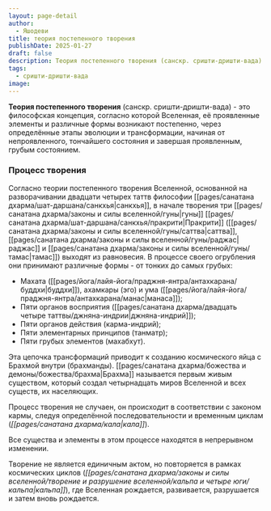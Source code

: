 ```yaml
---
layout: page-detail
author:
  - Яшодеви
title: теория постепенного творения
publishDate: 2025-01-27
draft: false
description: Теория постепенного творения (санскр. сришти-дришти-вада) - это философская концепция, согласно которой Вселенная, её проявленные элементы и различные формы возникают постепенно, через определённые этапы эволюции и трансформации, начиная от непроявленного, тончайшего состояния и завершая проявленным, грубым состоянием.
tags:
  - сришти-дришти-вада
image:
---
```

**Теория постепенного творения** (санскр. сришти-дришти-вада) - это философская концепция, согласно которой Вселенная, её проявленные элементы и различные формы возникают постепенно, через определённые этапы эволюции и трансформации, начиная от непроявленного, тончайшего состояния и завершая проявленным, грубым состоянием.
### Процесс творения

Согласно теории постепенного творения Вселенной, основанной на разворачивании двадцати четырех таттв философии [[pages/санатана дхарма/шат-даршана/санкхья|санкхья]], в начале творения три [[pages/санатана дхарма/законы и силы вселенной/гуны|гуны]] [[pages/санатана дхарма/шат-даршана/санкхья/пракрити|Пракрити]] ([[pages/санатана дхарма/законы и силы вселенной/гуны/саттва|саттва]], [[pages/санатана дхарма/законы и силы вселенной/гуны/раджас|раджас]] и [[pages/санатана дхарма/законы и силы вселенной/гуны/тамас|тамас]]) выходят из равновесия. В процессе своего огрубления они принимают различные формы - от тонких до самых грубых:

- Махата ([[pages/йога/лайя-йога/праджня-янтра/антахкарана/буддхи|буддхи]]), ахамкары (эго) и ума ([[pages/йога/лайя-йога/праджня-янтра/антахкарана/манас|манаса]]);
- Пяти органов восприятия ([[pages/санатана дхарма/двадцать четыре таттвы/джняна-индрии|джняна-индрий]]);
- Пяти органов действия (карма-индрий);
- Пяти элементарных принципов (танматр);
- Пяти грубых элементов (махабхут).

Эта цепочка трансформаций приводит к созданию космического яйца с Брахмой внутри (брахманды). [[pages/санатана дхарма/божества и демоны/божества/брахма|Брахма]] называется первым живым существом, который создал четырнадцать миров Вселенной и всех существ, их населяющих.

Процесс творения не случаен, он происходит в соответствии с законом кармы, следуя определённой последовательности и временным циклам (_[[pages/санатана дхарма/кала|кала]]_).

Все существа и элементы в этом процессе находятся в непрерывном изменении.

Творение не является единичным актом, но повторяется в рамках космических циклов (_[[pages/санатана дхарма/законы и силы вселенной/творение и разрушение вселенной/кальпа и четыре юги/кальпа|кальпа]]_), где Вселенная рождается, развивается, разрушается и затем вновь рождается.
